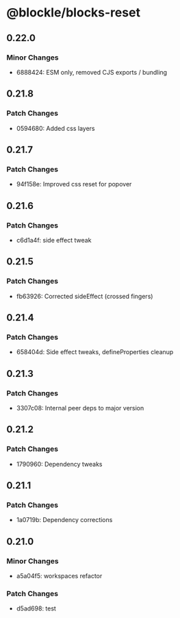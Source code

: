 # @blockle/blocks-reset

## 0.22.0

### Minor Changes

- 6888424: ESM only, removed CJS exports / bundling

## 0.21.8

### Patch Changes

- 0594680: Added css layers

## 0.21.7

### Patch Changes

- 94f158e: Improved css reset for popover

## 0.21.6

### Patch Changes

- c6d1a4f: side effect tweak

## 0.21.5

### Patch Changes

- fb63926: Corrected sideEffect (crossed fingers)

## 0.21.4

### Patch Changes

- 658404d: Side effect tweaks, defineProperties cleanup

## 0.21.3

### Patch Changes

- 3307c08: Internal peer deps to major version

## 0.21.2

### Patch Changes

- 1790960: Dependency tweaks

## 0.21.1

### Patch Changes

- 1a0719b: Dependency corrections

## 0.21.0

### Minor Changes

- a5a04f5: workspaces refactor

### Patch Changes

- d5ad698: test
